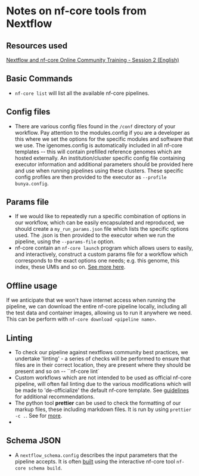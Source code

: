 # Notes on nf-core tools from Nextflow

## Resources used 
[Nextflow and nf-core Online Community Training - Session 2 (English)](https://www.youtube.com/watch?v=ZD0SBjMUy4w)

## Basic Commands
* `nf-core list` will list all the available nf-core pipelines.   

## Config files 
* There are various config files found in the `/conf` directory
of your workflow. Pay attention to the modules.config if you are
a developer as this where we set the options for the specific
modules and software that we use. The igenomes.config is
automatically included in all nf-core templates -- this will
contain prefilled reference genomes which are hosted externally.
An institution/cluster specific config file containing executor
information and additional parameters should be provided here and
use when running pipelines using these clusters. These specific config profiles are then provided to the executor as `--profile bunya.config`.          


## Params file 
* If we would like to repeatedly run a specific combination of
options in our workflow, which can be easily encapsulated and
reproduced, we should create a `my_run_params.json` file which
lists the specific options used. The .json is then provided to
the executor when we run the pipeline, using the `--params-file`
option.    
* nf-core contain an `nf-core launch` program which allows users to easily, and interactively, construct a custom params file for a workflow which corresponds to the exact options one needs; e.g. this genome, this index, these UMIs and so on. [See more here](https://nf-co.re/launch).        

## Offline usage 
If we anticipate that we won't have internet access when running the pipeline, we can download the entire nf-core pipeline locally, including all the test data and container images, allowing us to run it anywhere we need. This can be perform with `nf-core download <pipeline name>`.     

## Linting 
* To check our pipeline against nextflows community best practices, we undertake 'linting' - a series of checks will be performed to ensure that files are in their correct location, they are present where they should be present and so on -- ``nf-core lint`    
* Custom workflows which are not intended to be used as official nf-core pipeline, will often fail linting due to the various modifications which will be made to 'de-officialize' the default nf-core template. See [guidelines](https://nf-co.re/docs/contributing/tutorials/unofficial_pipelines) for additional recommendations.     
* The python tool **prettier** can be used to check the formatting of our markup files, these including markdown files. It is run by using `prettier -c .`. See for [more](https://nf-co.re/docs/contributing/code_formatting).     
*

## Schema JSON
* A `nextflow_schema.config` describes the input parameters that the pipeline accepts. It is often [built](https://nf-co.re/pipeline_schema_builder) using the interactive nf-core tool `nf-core schema build`.    



